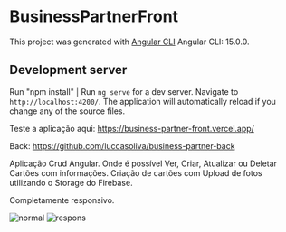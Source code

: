 # BusinessPartnerFront

This project was generated with [Angular CLI](https://github.com/angular/angular-cli) Angular CLI: 15.0.0.

## Development server
Run "npm install" |
Run `ng serve` for a dev server. Navigate to `http://localhost:4200/`. The application will automatically reload if you change any of the source files.

Teste a aplicação aqui: https://business-partner-front.vercel.app/

Back: https://github.com/luccasoliva/business-partner-back

Aplicação Crud Angular. Onde é possível Ver, Criar, Atualizar ou Deletar Cartões com informações.
Criação de cartões com Upload de fotos utilizando o Storage do Firebase.

Completamente responsivo.


![normal](https://user-images.githubusercontent.com/58635996/205195166-a79c67f2-f8af-43a0-80a2-585893bd2171.PNG)
![respons](https://user-images.githubusercontent.com/58635996/205195171-3baf747a-5994-494d-b69c-0f31df971c0a.PNG)
